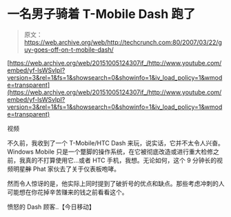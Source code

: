 # 一名男子骑着 T-Mobile Dash 跑了

> 原文：<https://web.archive.org/web/http://techcrunch.com:80/2007/03/22/guy-goes-off-on-t-mobile-dash/>

 [https://web.archive.org/web/20151005124307if_/http://www.youtube.com/embed/yf-lsWSvlpI?version=3&rel=1&fs=1&showsearch=0&showinfo=1&iv_load_policy=1&wmode=transparent](https://web.archive.org/web/20151005124307if_/http://www.youtube.com/embed/yf-lsWSvlpI?version=3&rel=1&fs=1&showsearch=0&showinfo=1&iv_load_policy=1&wmode=transparent)

视频

不久前，我收到了一个 T-Mobile/HTC Dash 来玩，说实话，它并不太令人兴奋。Windows Mobile 只是一个蹩脚的操作系统，在它被彻底改造或进行重大检修之前，我真的不打算使用它…或者 HTC 手机，我想。无论如何，这个 9 分钟长的视频明星~~胖~~ Phat 家伙去了关于仪表板咆哮。

然而令人惊讶的是，他实际上同时提到了破折号的优点和缺点。那些考虑冲刺的人可能想在你花掉辛苦赚来的钱之前看看这个。

愤怒的 Dash 顾客..【今日移动】